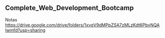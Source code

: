 ## **Complete_Web_Development_Bootcamp**

Notas
https://drive.google.com/drive/folders/1xvqV9dMPpZSA7zMLzKdt6PbvNQAlwmfd?usp=sharing


